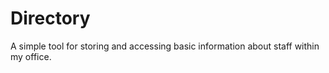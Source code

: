 # Directory

A simple tool for storing and accessing basic information about staff within my office.
